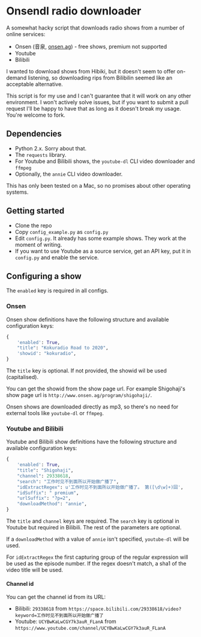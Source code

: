 # Onsendl radio downloader

A somewhat hacky script that downloads radio shows from a number of online services:

* Onsen (音泉, [onsen.ag](http://www.onsen.ag)) - free shows, premium not supported
* Youtube
* Bilibili

I wanted to download shows from Hibiki, but it doesn't seem to offer on-demand listening, so downloading rips from Bilibilin seemed like an acceptable alternative.

This script is for my use and I can't guarantee that it will work on any other environment. I won't actively solve issues, but if you want to submit a pull request I'll be happy to have that as long as it doesn't break my usage. You're welcome to fork.

## Dependencies

* Python 2.x. Sorry about that.
* The `requests` library.
* For Youtube and Bilibili shows, the `youtube-dl` CLI video downloader and `ffmpeg`
* Optionally, the `annie` CLI video downloader.

This has only been tested on a Mac, so no promises about other operating systems.

## Getting started

* Clone the repo
* Copy `config_example.py` as `config.py`
* Edit `config.py`. It already has some example shows. They work at the moment of writing.
* If you want to use Youtube as a source service, get an API key, put it in `config.py` and enable the service.

## Configuring a show

The `enabled` key is required in all configs.

### Onsen

Onsen show definitions have the following structure and available configuration keys:

```py
{
    'enabled': True,
    "title": "Kokuradio Road to 2020",
    'showid': "kokuradio",
}
```

The `title` key is optional. If not provided, the showid wil be used (capitalised).

You can get the showid from the show page url. For example Shigohaji's show page url is `http://www.onsen.ag/program/shigohaji/`.

Onsen shows are downloaded directly as mp3, so there's no need for external tools like `youtube-dl` or `ffmpeg`.

### Youtube and Bilibili

Youtube and Bilibili show definitions have the following structure and available configuration keys:

```py
{
    'enabled': True,
    "title": "Shigohaji",
    "channel": 29338618,
    "search": "工作时见不到面所以开始做广播了",
    "idExtractRegex": u'工作时见不到面所以开始做广播了。 第([\d\w]+)回',
    "idSuffix": " premium",
    "urlSuffix": "?p=2",
    "downloadMethod": "annie",
}
```

The `title` and `channel` keys are required. The `search` key is optional in Youtube but required in Bilibili. The rest of the parameters are optional.

If a `downloadMethod` with a value of `annie` isn't specified, `youtube-dl` will be used.

For `idExtractRegex` the first capturing group of the regular expression will be used as the episode number. If the regex doesn't match, a sha1 of the video title will be used.

#### Channel id

You can get the channel id from its URL:

* Bilibili: `29338618` from `https://space.bilibili.com/29338618/video?keyword=工作时见不到面所以开始做广播了`
* Youtube: `UCYBwKaLwCGY7k3auR_FLanA` from `https://www.youtube.com/channel/UCYBwKaLwCGY7k3auR_FLanA`
